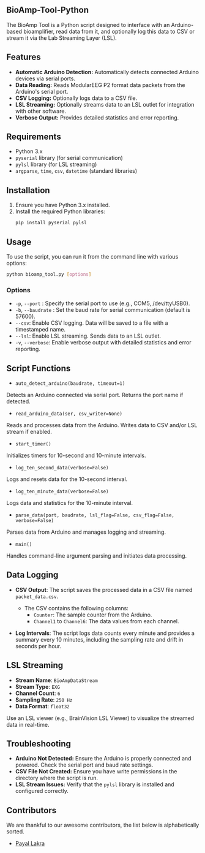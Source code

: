## BioAmp-Tool-Python

The BioAmp Tool is a Python script designed to interface with an Arduino-based bioamplifier, read data from it, and optionally log this data to CSV or stream it via the Lab Streaming Layer (LSL).

## Features

- **Automatic Arduino Detection:** Automatically detects connected Arduino devices via serial ports.
- **Data Reading:** Reads ModularEEG P2 format data packets from the Arduino's serial port.
- **CSV Logging:** Optionally logs data to a CSV file.
- **LSL Streaming:** Optionally streams data to an LSL outlet for integration with other software.
- **Verbose Output:** Provides detailed statistics and error reporting.

## Requirements

- Python 3.x
- `pyserial` library (for serial communication)
- `pylsl` library (for LSL streaming)
- `argparse`, `time`, `csv`, `datetime` (standard libraries)

## Installation

1. Ensure you have Python 3.x installed.
2. Install the required Python libraries:
   ```bash
   pip install pyserial pylsl
   ```

## Usage

To use the script, you can run it from the command line with various options:

```bash
python bioamp_tool.py [options]
```

### Options

- `-p`, `--port` <port>: Specify the serial port to use (e.g., COM5, /dev/ttyUSB0).
- `-b`, `--baudrate` <baudrate>: Set the baud rate for serial communication (default is 57600).
- `--csv`: Enable CSV logging. Data will be saved to a file with a timestamped name.
- `--lsl`: Enable LSL streaming. Sends data to an LSL outlet.
- `-v`, `--verbose`: Enable verbose output with detailed statistics and error reporting.


## Script Functions

- `auto_detect_arduino(baudrate, timeout=1)`

Detects an Arduino connected via serial port. Returns the port name if detected.

- `read_arduino_data(ser, csv_writer=None)`

Reads and processes data from the Arduino. Writes data to CSV and/or LSL stream if enabled.

- `start_timer()`

Initializes timers for 10-second and 10-minute intervals.

- `log_ten_second_data(verbose=False)`

Logs and resets data for the 10-second interval.

- `log_ten_minute_data(verbose=False)`

Logs data and statistics for the 10-minute interval.

- `parse_data(port, baudrate, lsl_flag=False, csv_flag=False, verbose=False)`

Parses data from Arduino and manages logging and streaming.

- `main()`

Handles command-line argument parsing and initiates data processing.

## Data Logging

- **CSV Output**: The script saves the processed data in a CSV file named `packet_data.csv`.
  - The CSV contains the following columns:
    - `Counter`: The sample counter from the Arduino.
    - `Channel1` to `Channel6`: The data values from each channel.

- **Log Intervals**: The script logs data counts every minute and provides a summary every 10 minutes, including the sampling rate and drift in seconds per hour.

## LSL Streaming

- **Stream Name**: `BioAmpDataStream`
- **Stream Type**: `EXG`
- **Channel Count**: `6`
- **Sampling Rate**: `250 Hz`
- **Data Format**: `float32`

Use an LSL viewer (e.g., BrainVision LSL Viewer) to visualize the streamed data in real-time.

## Troubleshooting

- **Arduino Not Detected:** Ensure the Arduino is properly connected and powered. Check the serial port and baud rate settings.
- **CSV File Not Created:** Ensure you have write permissions in the directory where the script is run.
- **LSL Stream Issues:** Verify that the `pylsl` library is installed and configured correctly.

## Contributors

We are thankful to our awesome contributors, the list below is alphabetically sorted.

- [Payal Lakra](https://github.com/payallakra)
 
